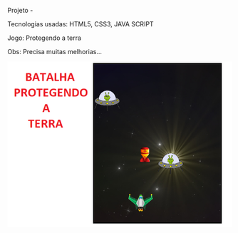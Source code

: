 
Projeto -

Tecnologias usadas: HTML5, CSS3, JAVA SCRIPT

Jogo: Protegendo a terra

Obs: Precisa muitas melhorias...

<img src="imagens/capa.png">